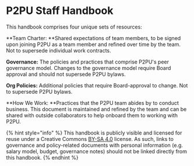 # P2PU Staff Handbook

This handbook comprises four unique sets of resources:

**Team Charter: **Shared expectations of team members, to be signed upon joining P2PU as a team member and refined over time by the team. Not to supersede individual work contracts.

**Governance:** The policies and practices that comprise P2PU's peer governance model. Changes to the governance model require Board approval and should not supersede P2PU bylaws.

**Org Policies:** Additional policies that require Board-approval to change. Not to supersede P2PU bylaws.

**How We Work: **Practices that the P2PU team abides by to conduct business. This document is maintained and refined by the team and can be shared with outside collaborators to help onboard them to working with P2PU.

{% hint style="info" %}
This handbook is publicly visible and licensed for reuse under a Creative Commons [BY-SA 4.0](https://creativecommons.org/licenses/by-sa/4.0/legalcode) license. As such, links to governance and policy-related documents with personal information (e.g. salary model, budget, governance notes) should not be linked directly from this handbook.
{% endhint %}

